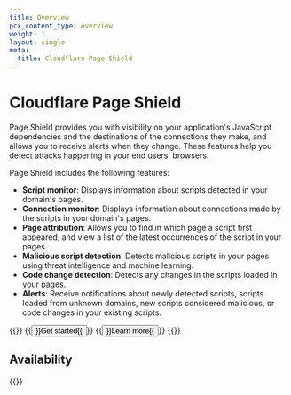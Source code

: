 ```yaml
---
title: Overview
pcx_content_type: overview
weight: 1
layout: single
meta:
  title: Cloudflare Page Shield
---
```


# Cloudflare Page Shield

Page Shield provides you with visibility on your application's JavaScript dependencies and the destinations of the connections they make, and allows you to receive alerts when they change. These features help you detect attacks happening in your end users' browsers.

Page Shield includes the following features:

* **Script monitor**: Displays information about scripts detected in your domain's pages.
* **Connection monitor**: Displays information about connections made by the scripts in your domain's pages.
* **Page attribution**: Allows you to find in which page a script first appeared, and view a list of the latest occurrences of the script in your pages.
* **Malicious script detection**: Detects malicious scripts in your pages using threat intelligence and machine learning.
* **Code change detection**: Detects any changes in the scripts loaded in your pages.
* **Alerts**: Receive notifications about newly detected scripts, scripts loaded from unknown domains, new scripts considered malicious, or code changes in your existing scripts.

{{<button-group>}}
  {{<button type="primary" href="/page-shield/get-started/">}}Get started{{</button>}}
  {{<button type="secondary" href="/page-shield/about/">}}Learn more{{</button>}}
{{</button-group>}}

## Availability

{{<feature-table id="security.page_shield">}}
